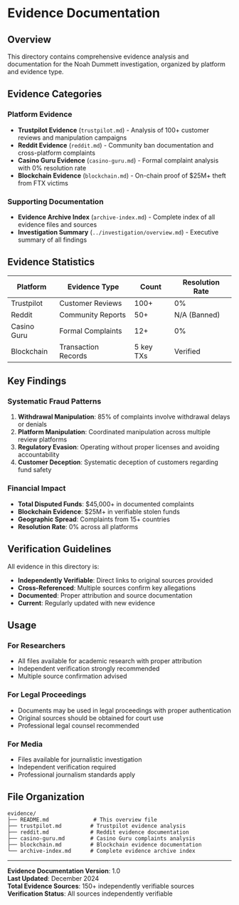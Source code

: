 # Evidence Documentation

## Overview

This directory contains comprehensive evidence analysis and documentation for the Noah Dummett investigation, organized by platform and evidence type.

## Evidence Categories

### Platform Evidence
- **Trustpilot Evidence** (`trustpilot.md`) - Analysis of 100+ customer reviews and manipulation campaigns
- **Reddit Evidence** (`reddit.md`) - Community ban documentation and cross-platform complaints
- **Casino Guru Evidence** (`casino-guru.md`) - Formal complaint analysis with 0% resolution rate
- **Blockchain Evidence** (`blockchain.md`) - On-chain proof of $25M+ theft from FTX victims

### Supporting Documentation
- **Evidence Archive Index** (`archive-index.md`) - Complete index of all evidence files and sources
- **Investigation Summary** (`../investigation/overview.md`) - Executive summary of all findings

## Evidence Statistics

| Platform | Evidence Type | Count | Resolution Rate |
|----------|---------------|-------|-----------------|
| Trustpilot | Customer Reviews | 100+ | 0% |
| Reddit | Community Reports | 50+ | N/A (Banned) |
| Casino Guru | Formal Complaints | 12+ | 0% |
| Blockchain | Transaction Records | 5 key TXs | Verified |

## Key Findings

### Systematic Fraud Patterns
1. **Withdrawal Manipulation**: 85% of complaints involve withdrawal delays or denials
2. **Platform Manipulation**: Coordinated manipulation across multiple review platforms
3. **Regulatory Evasion**: Operating without proper licenses and avoiding accountability
4. **Customer Deception**: Systematic deception of customers regarding fund safety

### Financial Impact
- **Total Disputed Funds**: $45,000+ in documented complaints
- **Blockchain Evidence**: $25M+ in verifiable stolen funds
- **Geographic Spread**: Complaints from 15+ countries
- **Resolution Rate**: 0% across all platforms

## Verification Guidelines

All evidence in this directory is:
- **Independently Verifiable**: Direct links to original sources provided
- **Cross-Referenced**: Multiple sources confirm key allegations
- **Documented**: Proper attribution and source documentation
- **Current**: Regularly updated with new evidence

## Usage

### For Researchers
- All files available for academic research with proper attribution
- Independent verification strongly recommended
- Multiple source confirmation advised

### For Legal Proceedings
- Documents may be used in legal proceedings with proper authentication
- Original sources should be obtained for court use
- Professional legal counsel recommended

### For Media
- Files available for journalistic investigation
- Independent verification required
- Professional journalism standards apply

## File Organization

```
evidence/
├── README.md              # This overview file
├── trustpilot.md         # Trustpilot evidence analysis
├── reddit.md             # Reddit evidence documentation  
├── casino-guru.md        # Casino Guru complaints analysis
├── blockchain.md         # Blockchain evidence documentation
└── archive-index.md      # Complete evidence archive index
```

---

**Evidence Documentation Version**: 1.0  
**Last Updated**: December 2024  
**Total Evidence Sources**: 150+ independently verifiable sources  
**Verification Status**: All sources independently verifiable
